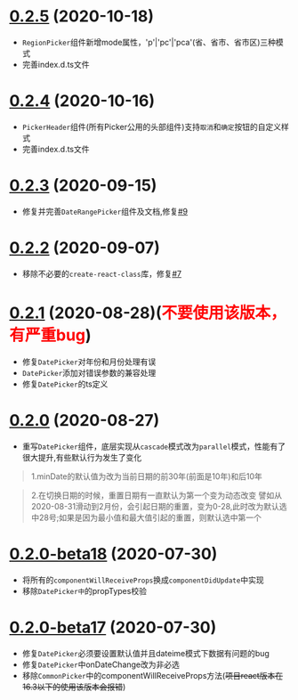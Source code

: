 # [0.2.5]() (2020-10-18)
* `RegionPicker`组件新增mode属性，'p'|'pc'|'pca'(省、省市、省市区)三种模式
* 完善index.d.ts文件

# [0.2.4]() (2020-10-16)
* `PickerHeader`组件(所有Picker公用的头部组件)支持`取消`和`确定`按钮的自定义样式
* 完善index.d.ts文件

# [0.2.3]() (2020-09-15)
* 修复并完善`DateRangePicker`组件及文档,修复[#9](https://github.com/yz1311/react-native-wheel-picker/issues/9)

# [0.2.2]() (2020-09-07)
* 移除不必要的`create-react-class`库，修复[#7](https://github.com/yz1311/react-native-wheel-picker/issues/7)

# [0.2.1]() (2020-08-28)(<font color="red">不要使用该版本，有严重bug</font>)
* 修复`DatePicker`对年份和月份处理有误
* `DatePicker`添加对错误参数的兼容处理 
* 修复`DatePicker`的ts定义

# [0.2.0]() (2020-08-27)
* 重写`DatePicker`组件，底层实现从`cascade`模式改为`parallel`模式，性能有了很大提升,有些默认行为发生了变化
  
> 1.minDate的默认值为改为当前日期的前30年(前面是10年)和后10年

> 2.在切换日期的时候，重置日期有一直默认为第一个变为动态改变
    譬如从2020-08-31滑动到2月份，会引起日期的重置，变为0-28,此时改为默认选中28号;如果是因为最小值和最大值引起的重置，则默认选中第一个

# [0.2.0-beta18]() (2020-07-30)
* 将所有的`componentWillReceiveProps`换成`componentDidUpdate`中实现
* 移除`DatePicker中`的propTypes校验

# [0.2.0-beta17]() (2020-07-30)

* 修复`DatePicker`必须要设置默认值并且dateime模式下数据有问题的bug
* 修复`DatePicker`中onDateChange改为非必选
* 移除`CommonPicker`中的componentWillReceiveProps方法(~~项目react版本在16.3以下的使用该版本会报错~~)